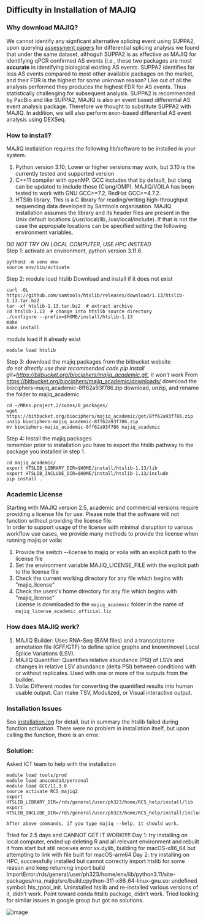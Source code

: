 ## Difficulty in Installation of MAJIQ     

### Why download MAJIQ?    
We cannot identify any signficant alternative splicing event using SUPPA2, upon querying [assessment papers](https://academic.oup.com/bib/article/21/6/2052/5648232) for differential splicing analysis we found that under the same dataset, althoguh SUPPA2 is as effective as MAJIQ for identifying qPCR confirmed AS events (i.e., these two packages are most **accurate** in identifying biological existing AS events. SUPPA2 identifies far less AS events compared to most other available packages on the market, and their FDR is the highest for some unknown reason? Like out of all the analysis performed they produces the highest FDR for AS events. Thus statistically challenging for subsequent analysis. SUPPA2 is recommended by PacBio and like SUPPA2, MAJIQ is also an event based differential AS event analysis package. Therefore we thought to substitute SUPPA2 with MAJIQ. In addition, we will also perform exon-based differential AS event analysis using DEXSeq.        

### How to install?     
MAJIQ instlalation requires the following lib/software to be installed in your system.
1. Python version 3.10; Lower or higher versions may work, but 3.10 is the currently tested and supported version        
2. C++11 compiler with openMP. GCC includes that by default, but clang can be updated to include those (Clang/OMP). MAJIQ/VOILA has been tested to work with GNU GCC>=7.2, RedHat GCC>=4.7.2.      
3. HTSlib library. This is a C library for reading/writing high-throughput sequencing data developed by Samtools organisation. MAJIQ installation assumes the library and its header files are present in the Unix default locations (/usr/local/lib, /usr/local/include). If that is not the case the appropiate locations can be specified setting the following environment variables.

*DO NOT TRY ON LOCAL COMPUTER, USE HPC INSTEAD*     
Step 1: activate an environment, python version 3.11.6      
```
python3 -m venv env
source env/bin/activate
```
Step 2: module load htslib 
Download and install if it does not exist    
```
curl -OL https://github.com/samtools/htslib/releases/download/1.13/htslib-1.13.tar.bz2
tar -xf htslib-1.13.tar.bz2  # extract archive
cd htslib-1.13  # change into htslib source directory
./configure --prefix=$HOME/install/htslib-1.13
make
make install
```
module load if it already exist 
```
module load htslib
```
Step 3: download the majiq packages from the bitbucket website    
*do not directly use their recommended code pip install git+https://bitbucket.org/biociphers/majiq_academic.git, it won't work*
From https://bitbucket.org/biociphers/majiq_academic/downloads/ download the biociphers-majiq_academic-8ff62a93f786.zip
download, unzip, and rename the folder to majiq_academic
```
cd ~/MRes.project.2/codes/0_packages/
wget https://bitbucket.org/biociphers/majiq_academic/get/8ff62a93f786.zip
unzip biociphers-majiq_academic-8ff62a93f786.zip
mv biociphers-majiq_academic-8ff62a93f786 majiq_academic
```
Step 4: Install the majiq packages     
remember prior to installation you have to export the htslib pathway to the package you installed in step 1. 
```
cd majiq_academic/
export HTSLIB_LIBRARY_DIR=$HOME/install/htslib-1.13/lib
export HTSLIB_INCLUDE_DIR=$HOME/install/htslib-1.13/include
pip install .
```

### Academic License 
Starting with MAJIQ version 2.5, academic and commercial versions require providing a license file for use. Please note that the software will not function without providing the license file.            
In order to support usage of the license with minimal disruption to various workflow use cases, we provide many methods to provide the license when running majiq or voila:      
1. Provide the switch --license to majiq or voila with an explicit path to the license file    
2. Set the environment variable MAJIQ_LICENSE_FILE with the explicit path to the license file
3. Check the current working directory for any file which begins with "majiq_license"    
4. Check the users's home directory for any file which begins with "majiq_license"    
License is downloaded to the `majiq_academic` folder in the name of `majiq_license_academic_official.lic`      

### How does MAJIQ work?      
1. MAJIQ Builder: Uses RNA-Seq (BAM files) and a transcriptome annotation file (GFF/GTF) to define splice graphs and known/novel Local Splice Variations (LSV).        
2. MAJIQ Quantifier: Quantifies relative abundance (PSI) of LSVs and changes in relative LSV abundance (delta PSI) between conditions with or without replicates. Used with one or more of the outputs from the builder.        
3. Voila: Different modes for converting the quantified results into human usable output. Can make TSV, Modulized, or Visual interactive output.

### Installation Issues 
See [installation.log](/logs/attachments/installation.log) for detail, but in summary the htslib failed during function activation. There were no problem in installation itself, but upon calling the function, there is an error.    

### Solution:    
Asked ICT team to help with the installation    
```
module load tools/prod
module load anaconda3/personal
module load GCC/11.3.0
source activate RCS_majiq2
export HTSLIB_LIBRARY_DIR=/rds/general/user/ph323/home/RCS_help/install/lib
export HTSLIB_INCLUDE_DIR=/rds/general/user/ph323/home/RCS_help/install/include

After above commands, if you type majiq --help, it should work.
```


Tried for 2.5 days and CANNOT GET IT WORK!!!!!
Day 1: try installing on local computer, ended up deleting R and all relevant environment and rebuilt it from start but still receives error xx.dylib, building for macOS-x86_64 but attempting to link with file built for macOS-arm64
Day 2: try installing on HPC, successfully installed but cannot correctly import htslib for some reason and keep returning import build ImportError:/rds/general/user/ph323/home/env/lib/python3.11/site-packages/rna_majiq/src/build.cpython-311-x86_64-linux-gnu.so: undefined symbol: hts_tpool_init. Uninstalled htslib and re-installed various versions of it, didn’t work. Point toward conda htslib package, didn’t work. Tried looking for similar issues in google group but got no solutions. 

![image](https://github.com/user-attachments/assets/c612e9c4-9181-46fd-a8af-146eccb89be5)






